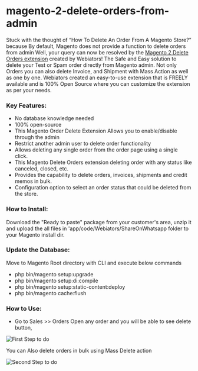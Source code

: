 # magento-2-delete-orders-from-admin
Stuck with the thought of “How To Delete An Order From A Magento Store?” because By default, Magento does not provide a function to delete orders from admin Well, your query can now be resolved by the [Magento 2 Delete Orders extension](https://store.webiators.com/magento-2-extensions/delete-orders-from-admin.html) created by Webiators! The Safe and Easy solution to delete your Test or Spam order directly from Magento admin. Not only Orders you can also delete Invoice, and Shipment with Mass Action as well as one by one. Webiators created an easy-to-use extension that is FREELY available and is 100% Open Source where you can customize the extension as per your needs.
### Key Features:
- No database knowledge needed
- 100% open-source
- This Magento Order Delete Extension Allows you to enable/disable through the admin
- Restrict another admin user to delete order functionality
- Allows deleting any single order from the order page using a single click.
- This Magento Delete Orders extension deleting order with any status like canceled, closed, etc.
- Provides the capability to delete orders, invoices, shipments and credit memos in bulk.
- Configuration option to select an order status that could be deleted from the store.

### How to Install:
Download the "Ready to paste" package from your customer's area,
unzip it and upload the all files in 'app/code/Webiators/ShareOnWhatsapp folder to your
Magento install dir.
### Update the Database: 
Move to Magento Root directory with CLI and execute below commands
- php bin/magento setup:upgrade
- php bin/magento setup:di:compile
- php bin/magento setup:static-content:deploy
- php bin/magento cache:flush
### How to Use:
- Go to Sales >> Orders
Open any order and you will be able to see delete button,

![First Step to do](https://store.webiators.com/pub/media/catalog/product/cache/db6ad7f6fc2de0f26141b106fca2fb9e/s/c/screenshot_1_2.png)

You can Also delete orders in bulk using Mass Delete action

![Second Step to do](https://store.webiators.com/pub/media/catalog/product/cache/db6ad7f6fc2de0f26141b106fca2fb9e/s/c/screenshot_2_2.png)

